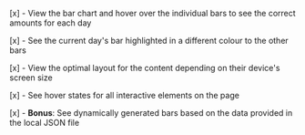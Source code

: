 [x] - View the bar chart and hover over the individual bars to see the correct amounts for each day

[x] - See the current day's bar highlighted in a different colour to the other bars

[x] - View the optimal layout for the content depending on their device's screen size

[x] - See hover states for all interactive elements on the page

[x] - **Bonus**: See dynamically generated bars based on the data provided in the local JSON file
